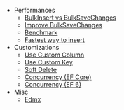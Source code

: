 - Performances
   - [BulkInsert vs BulkSaveChanges](bulk-insert-vs-bulk-savechanges.md)
   - [Improve BulkSaveChanges](improve-bulk-savechanges.md)
   - [Benchmark](benchmark.md)
   - [Fastest way to insert](fastest-way-to-insert.md)
- Customizations
   - [Use Custom Column](custom-column.md)
   - [Use Custom Key](custom-key.md)
   - [Soft Delete](soft-delete.md)
   - [Concurrency (EF Core)](concurrency.md)
   - [Concurrency (EF 6)](concurrency-ef6.md)
- Misc
   - [Edmx](edmx.md)
